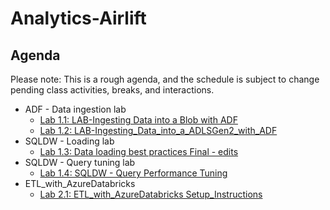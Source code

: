 # Analytics-Airlift

## Agenda

Please note: This is a rough agenda, and the schedule is subject to change pending class activities, breaks, and interactions.

- ADF - Data ingestion lab
  - [Lab 1.1: LAB-Ingesting Data into a Blob with ADF](<https://github.com/nthacker/Analytics-Airlift/blob/master/Day%201/02.ADF%20-%20Data%20ingestion%20lab/LAB-Ingesting%20Data%20into%20a%20Blob%20with%20ADF_v1.2.docx>)
  - [Lab 1.2: LAB-Ingesting_Data_into_a_ADLSGen2_with_ADF](https://github.com/nthacker/Analytics-Airlift/blob/master/Day%201/02.ADF%20-%20Data%20ingestion%20lab/LAB-Ingesting_Data_into_a_ADLSGen2_with_ADF_v1.3.docx)
- SQLDW - Loading lab
  - [Lab 1.3: Data loading best practices Final - edits](https://github.com/nthacker/Analytics-Airlift/blob/master/Day%201/05.SQLDW%20-%20Loading%20lab/LAB04%20-%20Data%20loading%20best%20practices%20Final%20-%20edits.docx)
- SQLDW - Query tuning lab
  - [Lab 1.4: SQLDW - Query Performance Tuning](https://github.com/nthacker/Analytics-Airlift/blob/master/Day%201/07.SQLDW%20-%20Query%20tuning%20lab/SQLDW-%20Query%20Performance%20Tuning.docx)
- ETL_with_AzureDatabricks
  - [Lab 2.1: ETL_with_AzureDatabricks Setup_Instructions](https://github.com/nthacker/Analytics-Airlift/blob/master/Day%203/Labs/ETL_with_AzureDatabricks%E2%80%93Setup_Instructions.docx)
